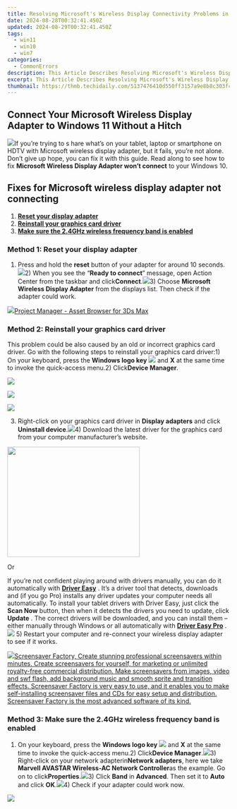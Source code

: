 ```yaml
---
title: Resolving Microsoft's Wireless Display Connectivity Problems in Windows 11 [Solutions]
date: 2024-08-28T00:32:41.450Z
updated: 2024-08-29T00:32:41.450Z
tags:
  - win11
  - win10
  - win7
categories:
  - CommonErrors
description: This Article Describes Resolving Microsoft's Wireless Display Connectivity Problems in Windows 11 [Solutions]
excerpt: This Article Describes Resolving Microsoft's Wireless Display Connectivity Problems in Windows 11 [Solutions]
thumbnail: https://thmb.techidaily.com/5137476410d550ff3157a9e8b8c303fc95e61e87d44f30246bb809e8ce4eedda.jpg
---
```


## Connect Your Microsoft Wireless Display Adapter to Windows 11 Without a Hitch

![](https://images.drivereasy.com/wp-content/uploads/2017/04/1-20.jpg)If you’re trying to s  hare what’s on your tablet, laptop or smartphone on HDTV with Microsoft wireless display adapter, but it fails, you’re not alone. Don’t give up hope, you can fix it with this guide.  Read along to see how to fix **Microsoft Wireless Display Adapter won’t connect** to your Windows 10\.

## Fixes for Microsoft wireless display adapter not connecting

1. **[Reset your display adapter](https://tools.techidaily.com/drivereasy/download/)**
2. **[Reinstall your graphics card driver](https://tools.techidaily.com/drivereasy/download/)**
3. **[Make sure the 2.4GHz wireless frequency band is enabled](https://tools.techidaily.com/drivereasy/download/)**

### Method 1: Reset your display adapter

 1) Press and hold the **reset** button of your adapter for around 10 seconds. ![](https://images.drivereasy.com/wp-content/uploads/2017/04/2-21.jpg)2) When you see the “**Ready to connect**” message, open Action Center from the taskbar and click**Connect**.![](https://images.drivereasy.com/wp-content/uploads/2017/04/3-20.jpg)3) Choose **Microsoft Wireless Display Adapter** from the displays list. Then check if the adapter could work.

<!-- affiliate ads begin -->
<a href="https://secure.2checkout.com/order/checkout.php?PRODS=4709458&QTY=1&AFFILIATE=108875&CART=1"><img src="https://3d-kstudio.com/wp-content/uploads/2014/02/Project-Manager-3D-Models-4-800x800.jpg" border="0">Project Manager - Asset Browser for 3Ds Max</a>
<!-- affiliate ads end -->
### Method 2: Reinstall your graphics card driver

This problem could be also caused by an old or incorrect graphics card driver. Go with the following steps to reinstall your graphics card driver:1) On your keyboard, press the   **Windows logo key** ![](https://images.drivereasy.com/wp-content/uploads/2017/08/img_59a516b53b983.png)  and **X**  at the same time to invoke the quick-access menu.2) Click**Device Manager**.

<!-- affiliate ads begin -->
<a href="https://secure.2checkout.com/order/checkout.php?PRODS=37100474&QTY=1&AFFILIATE=108875&CART=1"><img src="https://awario.com/images/pages/index/img-leads-1280@1x.avif" border="0"></a>
<!-- affiliate ads end -->
![](https://images.drivereasy.com/wp-content/uploads/2017/09/img_59c4e6e3d234f.png)

<!-- affiliate ads begin -->
<a href="https://store.movavi.com/affiliate.php?ACCOUNT=MOVAVI&AFFILIATE=108875&PATH=https%3A%2F%2Fwww.movavi.com%3FAFFILIATE%3D108875%26RESOURCE%3DMovavi%2BVideo%2BEditor%2Bbox"><img src="https://mcusercontent.com/0885a03ded3d480dca9287f12/images/6d3207fd-9f15-4c21-f0ad-59c68e6a7e2a.png" border="0"></a>
<!-- affiliate ads end -->
3) Right-click on your graphics card driver in **Display adapters** and click **Uninstall device**.![](https://images.drivereasy.com/wp-content/uploads/2017/04/7-10.jpg)4) Download the latest driver for the graphics card from your computer manufacturer’s website.

<!-- affiliate ads begin -->
<a href="https://modlily.sjv.io/c/5597632/1997817/17059" target="_top" id="1997817"><img src="//a.impactradius-go.com/display-ad/17059-1997817" border="0" alt="" width="300" height="250"/></a><img height="0" width="0" src="https://imp.pxf.io/i/5597632/1997817/17059" style="position:absolute;visibility:hidden;" border="0" />
<!-- affiliate ads end -->
Or

If you’re not confident playing around with drivers manually, you can do it automatically with  **[Driver Easy](https://tools.techidaily.com/drivereasy/download/)** .  It’s a driver tool that detects, downloads and (if you go Pro) installs any driver updates your computer needs all automatically.  To install your tablet drivers with Driver Easy, just click the **Scan Now**  button, then when it detects the drivers you need to update, click **Update**  . The correct drivers will be downloaded, and you can install them – either manually through Windows or all automatically with [**Driver Easy Pro**](https://tools.techidaily.com/drivereasy/download/) . ![](https://images.drivereasy.com/wp-content/uploads/2017/04/de-5.8-graphics.jpg) 5) Restart your computer and re-connect your wireless display adapter to see if it works.

<!-- affiliate ads begin -->
<a href="https://secure.2checkout.com/order/checkout.php?PRODS=194977&QTY=1&AFFILIATE=108875&CART=1"><img src="https://www.blumentals.net/scrfactory/images/screensaver-software.png" border="0">Screensaver Factory, Create stunning professional screensavers within minutes. Create screensavers for yourself, for marketing or unlimited royalty-free commercial distribution. Make screensavers from images, video and swf flash, add background music and smooth sprite and transition effects. Screensaver Factory is very easy to use, and it enables you to make self-installing screensaver files and CDs for easy setup and distribution. Screensaver Factory is the most advanced software of its kind.</a>
<!-- affiliate ads end -->
### Method 3: Make sure the 2.4GHz wireless frequency band is enabled

1) On your keyboard, press the   **Windows logo key** ![](https://images.drivereasy.com/wp-content/uploads/2017/08/img_59a516b53b983.png)  and **X**  at the same time to invoke the quick-access menu.2) Click**Device Manager**.![](https://images.drivereasy.com/wp-content/uploads/2017/09/img_59c4e6e3d234f.png)3) Right-click on your network adapterin**Network adapters**, here we take **Marvell AVASTAR Wireless-AC Network Controller**as the example. Go on to click**Properties**.![](https://images.drivereasy.com/wp-content/uploads/2017/04/5-16.jpg)3) Click **Band** in **Advanced**. Then set it to **Auto** and click **OK**.![](https://images.drivereasy.com/wp-content/uploads/2017/04/6-16.jpg)4) Check if your adapter could work now.

<!-- affiliate ads begin -->
<a href="https://secure.2checkout.com/order/checkout.php?PRODS=4715391&QTY=1&AFFILIATE=108875&CART=1"><img src="https://secure.avangate.com/images/merchant/7f687767ccf20fcea1c9dc4a5adc2326/Digisigner_banner_728_x_90_color_version.png" border="0"></a>
<!-- affiliate ads end -->
<ins class="adsbygoogle"
     style="display:block"
     data-ad-format="autorelaxed"
     data-ad-client="ca-pub-7571918770474297"
     data-ad-slot="1223367746"></ins>



<ins class="adsbygoogle"
     style="display:block"
     data-ad-client="ca-pub-7571918770474297"
     data-ad-slot="8358498916"
     data-ad-format="auto"
     data-full-width-responsive="true"></ins>


